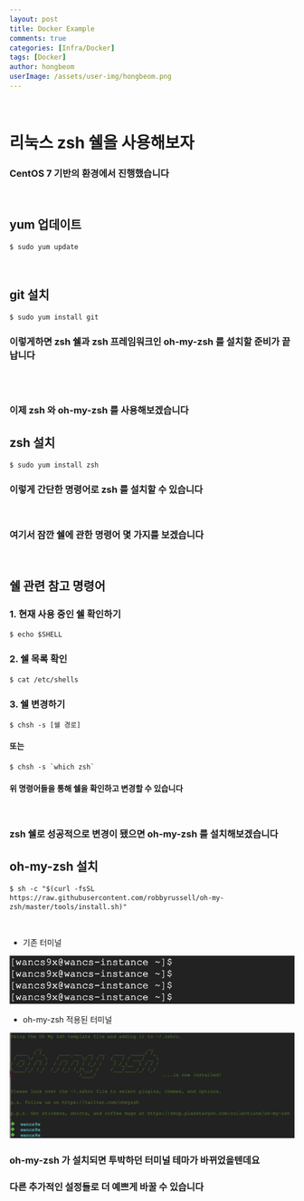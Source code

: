 ```yaml
---
layout: post
title: Docker Example
comments: true
categories: [Infra/Docker]
tags: [Docker]
author: hongbeom
userImage: /assets/user-img/hongbeom.png
---
```

<br>

# 리눅스 zsh 쉘을 사용해보자

### CentOS 7 기반의 환경에서 진행했습니다
<br/>

## yum 업데이트
```
$ sudo yum update
```
<br/>

## git 설치
```
$ sudo yum install git
```

### 이렇게하면 zsh 쉘과 zsh 프레임워크인 oh-my-zsh 를 설치할 준비가 끝납니다
<br/><br/>




### 이제 zsh 와 oh-my-zsh 를 사용해보겠습니다

##  zsh 설치
```
$ sudo yum install zsh
```

### 이렇게 간단한 명령어로 zsh 를 설치할 수 있습니다
<br/>

### 여기서 잠깐 쉘에 관한 명령어 몇 가지를 보겠습니다
<br/>

## 쉘 관련 참고 명령어

### 1. 현재 사용 중인 쉘 확인하기
```
$ echo $SHELL
```

### 2. 쉘 목록 확인
```
$ cat /etc/shells
```

### 3. 쉘 변경하기
```
$ chsh -s [쉘 경로]
```
#### 또는
```
$ chsh -s `which zsh`
```
#### 위 명령어들을 통해 쉘을 확인하고 변경할 수 있습니다
<br/>

### zsh 쉘로 성공적으로 변경이 됐으면 oh-my-zsh 를 설치해보겠습니다

## oh-my-zsh 설치
```
$ sh -c "$(curl -fsSL https://raw.githubusercontent.com/robbyrussell/oh-my-zsh/master/tools/install.sh)"
```

<br/>

- 기존 터미널

![shell-01](/assets/post-img/docker/shell-01.png)


- oh-my-zsh 적용된 터미널

![shell-02](/assets/post-img/docker/shell-02.png)


### oh-my-zsh 가 설치되면 투박하던 터미널 테마가 바뀌었을텐데요
### 다른 추가적인 설정들로 더 예쁘게 바꿀 수 있습니다
